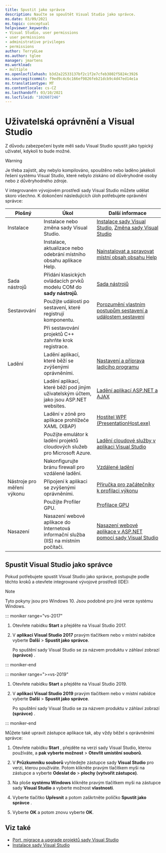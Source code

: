 ```yaml
---
title: Spustit jako správce
description: Naučte se spouštět Visual Studio jako správce.
ms.date: 03/09/2021
ms.topic: conceptual
helpviewer_keywords:
- Visual Studio, user permissions
- user permissions
- administrative privileges
- permissions
author: TerryGLee
ms.author: tglee
manager: jmartens
ms.workload:
- multiple
ms.openlocfilehash: b3d2a22533137bf2c1f2e7cfeb3802f5824c3926
ms.sourcegitcommit: f9ed9c4c6c166ef9826feb21dcb9c4d47ed14e1a
ms.translationtype: MT
ms.contentlocale: cs-CZ
ms.lasthandoff: 03/10/2021
ms.locfileid: "102607246"
---
```

# <a name="user-permissions-and-visual-studio"></a>Uživatelská oprávnění a Visual Studio

Z důvodu zabezpečení byste měli sadu Visual Studio spustit jako typický uživatel, kdykoli to bude možné.

> [!WARNING]
> Je třeba zajistit, aby nebylo kompilováno, spouštěno nebo laděno jakékoli řešení systému Visual Studio, které nebylo získáno od důvěryhodné osoby nebo z důvěryhodného zdroje.

V integrovaném vývojovém prostředí sady Visual Studio můžete udělat skoro všechno. K dokončení následujících úloh potřebujete oprávnění správce:

|Plošný|Úkol|Další informace|
|----------|----------| - |
|Instalace|Instalace nebo změna sady Visual Studio.|[Instalace sady Visual Studio](../install/install-visual-studio.md), [Změna sady Visual Studio](../install/modify-visual-studio.md)|
||Instalace, aktualizace nebo odebrání místního obsahu aplikace Help.|[Nainstalovat a spravovat místní obsah obsahu Help](../help-viewer/install-manage-local-content.md)|
|Sada nástrojů|Přidání klasických ovládacích prvků modelu COM do **sady nástrojů**.|[Sada nástrojů](../ide/reference/toolbox.md)|
|Sestavování|Použijte události po sestavení, které registrují komponentu.|[Porozumění vlastním postupům sestavení a událostem sestavení](/cpp/build/understanding-custom-build-steps-and-build-events)|
||Při sestavování projektů C++ zahrňte krok registrace.||
|Ladění|Ladění aplikací, které běží se zvýšenými oprávněními.|[Nastavení a příprava ladicího programu](../debugger/debugger-settings-and-preparation.md)|
||Ladění aplikací, které běží pod jiným uživatelským účtem, jako jsou ASP.NET websites.|[Ladění aplikací ASP.NET a AJAX](../debugger/how-to-enable-debugging-for-aspnet-applications.md)|
||Ladění v zóně pro aplikace prohlížeče XAML (XBAP)|[Hostitel WPF (PresentationHost.exe)](/dotnet/framework/wpf/app-development/wpf-host-presentationhost-exe)|
||Použijte emulátor k ladění projektů cloudových služeb pro Microsoft Azure.|[Ladění cloudové služby v aplikaci Visual Studio](/azure/vs-azure-tools-debug-cloud-services-virtual-machines)|
||Nakonfigurujte bránu firewall pro vzdálené ladění.|[Vzdálené ladění](../debugger/remote-debugging.md)|
|Nástroje pro měření výkonu|Připojení k aplikaci se zvýšenými oprávněními.|[Příručka pro začátečníky k profilaci výkonu](../profiling/beginners-guide-to-performance-profiling.md)|
||Použijte Profiler GPU.|[Profilace GPU](../profiling/gpu-usage.md)|
|Nasazení|Nasazení webové aplikace do Internetová informační služba (IIS) na místním počítači.|[Nasazení webové aplikace v ASP.NET pomocí sady Visual Studio](/aspnet/web-forms/overview/older-versions-getting-started/deployment-to-a-hosting-provider/)|

## <a name="run-visual-studio-as-an-administrator"></a>Spustit Visual Studio jako správce

Pokud potřebujete spustit Visual Studio jako správce, postupujte podle těchto kroků a otevřete integrované vývojové prostředí (IDE):

> [!NOTE]
> Tyto pokyny jsou pro Windows 10. Jsou podobné pro jiné verze systému Windows.

::: moniker range="vs-2017"

1. Otevřete nabídku **Start** a přejděte na Visual Studio 2017.

1. V **aplikaci Visual Studio 2017** pravým tlačítkem nebo v místní nabídce vyberte **Další** > **Spustit jako správce**.

   Po spuštění sady Visual Studio se za názvem produktu v záhlaví zobrazí **(správce)** .

::: moniker-end

::: moniker range=">=vs-2019"

1. Otevřete nabídku **Start** a přejděte na Visual Studio 2019.

1. V **aplikaci Visual Studio 2019** pravým tlačítkem nebo v místní nabídce vyberte **Další** > **Spustit jako správce**.

   Po spuštění sady Visual Studio se za názvem produktu v záhlaví zobrazí **(správce)** .

::: moniker-end

Můžete také upravit zástupce aplikace tak, aby vždy běžel s oprávněními správce:

1. Otevřete nabídku **Start** , přejděte na verzi sady Visual Studio, kterou používáte, a **pak vyberte možnost**  >  **Otevřít umístění souborů**.

1. V **Průzkumníku souborů** vyhledejte zástupce sady **Visual Studio** pro verzi, kterou používáte. Potom klikněte pravým tlačítkem myši na zástupce a vyberte **Odeslat do**  >  **plochy (vytvořit zástupce)**.

1. Na ploše **systému Windows** klikněte pravým tlačítkem myši na zástupce sady **Visual Studio** a vyberte možnost **vlastnosti**.

1. Vyberte tlačítko **Upřesnit** a potom zaškrtněte políčko **Spustit jako správce** .

1. Vyberte **OK** a potom znovu vyberte **OK**.

## <a name="see-also"></a>Viz také

- [Port, migrace a upgrade projektů sady Visual Studio](../porting/port-migrate-and-upgrade-visual-studio-projects.md)
- [Instalace sady Visual Studio](../install/install-visual-studio.md)
